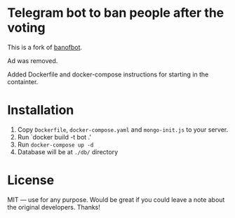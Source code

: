 # Telegram bot to ban people after the voting
This is a fork of [banofbot](https://github.com/backmeupplz/banofbot).

Ad was removed.

Added Dockerfile and docker-compose instructions for starting in the containter.

# Installation
1. Copy `Dockerfile`, `docker-compose.yaml` and `mongo-init.js` to your server.
2. Run `docker build -t bot .'
3. Run `docker-compose up -d`
4. Database will be at `./db/` directory

# License
MIT — use for any purpose. Would be great if you could leave a note about the original developers. Thanks!
